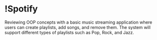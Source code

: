 # !Spotify
Reviewing OOP concepts with a basic music streaming application where users can create playlists, add songs, and remove them. The system will support different types of playlists such as Pop, Rock, and Jazz.
 
